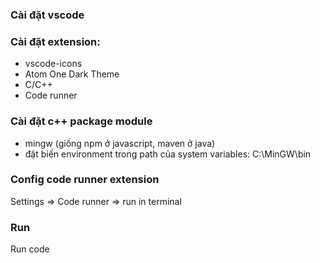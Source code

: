 ### Cài đặt vscode
### Cài đặt extension:
- vscode-icons
- Atom One Dark Theme
- C/C++
- Code runner
### Cài đặt c++ package module
- mingw (giống npm ở javascript, maven ở java)
- đặt biến environment trong path của system variables: C:\MinGW\bin
### Config code runner extension
Settings => Code runner => run in terminal
### Run
Run code